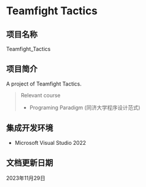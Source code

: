 # Teamfight Tactics

## 项目名称

Teamfight_Tactics

## 项目简介

A project of Teamfight Tactics.

> Relevant course
> * Programing Paradigm (同济大学程序设计范式)

## 集成开发环境

* Microsoft Visual Studio 2022

## 文档更新日期

2023年11月29日
